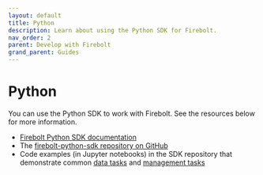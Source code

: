 ```yaml
---
layout: default
title: Python
description: Learn about using the Python SDK for Firebolt.
nav_order: 2
parent: Develop with Firebolt
grand_parent: Guides
---
```


# Python

You can use the Python SDK to work with Firebolt. See the resources below for more information.

* [Firebolt Python SDK documentation](https://docs.firebolt.io/firebolt-python-sdk/sdk_documenation/latest/)
* The [firebolt-python-sdk repository on GitHub](https://github.com/firebolt-db/firebolt-python-sdk/)
* Code examples (in Jupyter notebooks) in the SDK repository that demonstrate common [data tasks](https://github.com/firebolt-db/firebolt-python-sdk/blob/main/examples/dbapi.ipynb) and [management tasks](https://github.com/firebolt-db/firebolt-python-sdk/blob/main/examples/management.ipynb)
